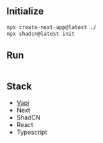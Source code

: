 ## Initialize
``` bash
npx create-next-app@latest ./
npx shadcn@latest init
```
## Run
``` bash

```
## Stack
- [Vapi](https://vapi.ai/)
- Next
- ShadCN
- React
- Typescript